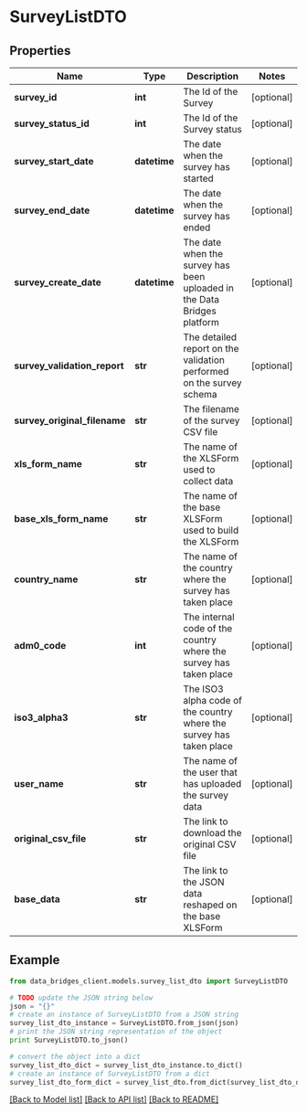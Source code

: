 # SurveyListDTO


## Properties

Name | Type | Description | Notes
------------ | ------------- | ------------- | -------------
**survey_id** | **int** | The Id of the Survey | [optional] 
**survey_status_id** | **int** | The Id of the Survey status | [optional] 
**survey_start_date** | **datetime** | The date when the survey has started | [optional] 
**survey_end_date** | **datetime** | The date when the survey has ended | [optional] 
**survey_create_date** | **datetime** | The date when the survey has been uploaded in the Data Bridges platform | [optional] 
**survey_validation_report** | **str** | The detailed report on the validation performed on the survey schema | [optional] 
**survey_original_filename** | **str** | The filename of the survey CSV file | [optional] 
**xls_form_name** | **str** | The name of the XLSForm used to collect data | [optional] 
**base_xls_form_name** | **str** | The name of the base XLSForm used to build the XLSForm | [optional] 
**country_name** | **str** | The name of the country where the survey has taken place | [optional] 
**adm0_code** | **int** | The internal code of the country where the survey has taken place | [optional] 
**iso3_alpha3** | **str** | The ISO3 alpha code of the country where the survey has taken place | [optional] 
**user_name** | **str** | The name of the user that has uploaded the survey data | [optional] 
**original_csv_file** | **str** | The link to download the original CSV file | [optional] 
**base_data** | **str** | The link to the JSON data reshaped on the base XLSForm | [optional] 

## Example

```python
from data_bridges_client.models.survey_list_dto import SurveyListDTO

# TODO update the JSON string below
json = "{}"
# create an instance of SurveyListDTO from a JSON string
survey_list_dto_instance = SurveyListDTO.from_json(json)
# print the JSON string representation of the object
print SurveyListDTO.to_json()

# convert the object into a dict
survey_list_dto_dict = survey_list_dto_instance.to_dict()
# create an instance of SurveyListDTO from a dict
survey_list_dto_form_dict = survey_list_dto.from_dict(survey_list_dto_dict)
```
[[Back to Model list]](../README.md#documentation-for-models) [[Back to API list]](../README.md#documentation-for-api-endpoints) [[Back to README]](../README.md)


